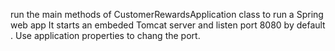 run the main methods of CustomerRewardsApplication class to run a Spring web app
It starts an embeded Tomcat server and listen port 8080 by default .
Use application properties to chang the port.